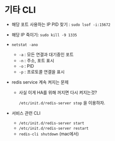# 기타 CLI

* 해당 포트 사용하는 IP PID 찾기 : `sudo lsof -i:15672`

  

* 해당 IP 죽이기: `sudo kill -9 1335`

* `netstat -ano`
  * `-a` : 모든 연결과 대기중인 포트
  * `-n` : 주소, 포트 표시
  * `-o` : PID
  * `-p` : 프로토콜 연결을 표시



* redis service 계속 켜지는 문제

  * 사실 이게 HA를 위해 꺼지면 다시 켜지는것?

    `/etc/init.d/redis-server stop` 을 이용하자.



* 서비스 관련 CLI
  * `/etc/init.d/redis-server start`
  * `/etc/init.d/redis-server restart`
  * `redis-cli shutdown` (mac에서)



